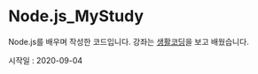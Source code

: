 # Node.js_MyStudy
Node.js를 배우며 작성한 코드입니다.
강좌는 [생활코딩](https://opentutorials.org/module/3549)을 보고 배웠습니다.

시작일 : 2020-09-04
